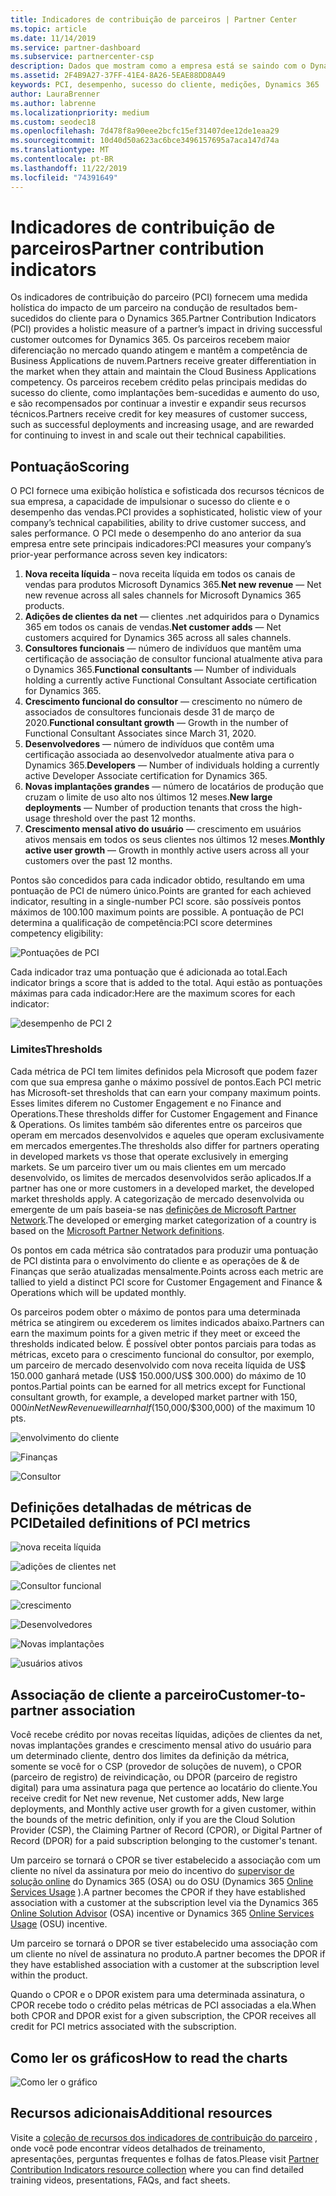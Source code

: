 ```yaml
---
title: Indicadores de contribuição de parceiros | Partner Center
ms.topic: article
ms.date: 11/14/2019
ms.service: partner-dashboard
ms.subservice: partnercenter-csp
description: Dados que mostram como a empresa está se saindo com o Dynamics 365 Customer Engagement ou o Dynamics 365 for Finance and Operations
ms.assetid: 2F4B9A27-37FF-41E4-8A26-5EAE88DD8A49
keywords: PCI, desempenho, sucesso do cliente, medições, Dynamics 365
author: LauraBrenner
ms.author: labrenne
ms.localizationpriority: medium
ms.custom: seodec18
ms.openlocfilehash: 7d478f8a90eee2bcfc15ef31407dee12de1eaa29
ms.sourcegitcommit: 10d40d50a623ac6bce3496157695a7aca147d74a
ms.translationtype: MT
ms.contentlocale: pt-BR
ms.lasthandoff: 11/22/2019
ms.locfileid: "74391649"
---
```

# <a name="partner-contribution-indicators"></a><span data-ttu-id="f6a96-104">Indicadores de contribuição de parceiros</span><span class="sxs-lookup"><span data-stu-id="f6a96-104">Partner contribution indicators</span></span>

<span data-ttu-id="f6a96-105">Os indicadores de contribuição do parceiro (PCI) fornecem uma medida holística do impacto de um parceiro na condução de resultados bem-sucedidos do cliente para o Dynamics 365.</span><span class="sxs-lookup"><span data-stu-id="f6a96-105">Partner Contribution Indicators (PCI) provides a holistic measure of a partner’s impact in driving successful customer outcomes for Dynamics 365.</span></span> <span data-ttu-id="f6a96-106">Os parceiros recebem maior diferenciação no mercado quando atingem e mantêm a competência de Business Applications de nuvem.</span><span class="sxs-lookup"><span data-stu-id="f6a96-106">Partners receive greater differentiation in the market when they attain and maintain the Cloud Business Applications competency.</span></span>  <span data-ttu-id="f6a96-107">Os parceiros recebem crédito pelas principais medidas do sucesso do cliente, como implantações bem-sucedidas e aumento do uso, e são recompensados por continuar a investir e expandir seus recursos técnicos.</span><span class="sxs-lookup"><span data-stu-id="f6a96-107">Partners receive credit for key measures of customer success, such as successful deployments and increasing usage, and are rewarded for continuing to invest in and scale out their technical capabilities.</span></span> 

## <a name="scoring"></a><span data-ttu-id="f6a96-108">Pontuação</span><span class="sxs-lookup"><span data-stu-id="f6a96-108">Scoring</span></span>

<span data-ttu-id="f6a96-109">O PCI fornece uma exibição holística e sofisticada dos recursos técnicos de sua empresa, a capacidade de impulsionar o sucesso do cliente e o desempenho das vendas.</span><span class="sxs-lookup"><span data-stu-id="f6a96-109">PCI provides a sophisticated, holistic view of your company’s technical capabilities, ability to drive customer success, and sales performance.</span></span> <span data-ttu-id="f6a96-110">O PCI mede o desempenho do ano anterior da sua empresa entre sete principais indicadores:</span><span class="sxs-lookup"><span data-stu-id="f6a96-110">PCI measures your company’s prior-year performance across seven key indicators:</span></span>

1. <span data-ttu-id="f6a96-111">**Nova receita líquida** – nova receita líquida em todos os canais de vendas para produtos Microsoft Dynamics 365.</span><span class="sxs-lookup"><span data-stu-id="f6a96-111">**Net new revenue** — Net new revenue across all sales channels for Microsoft Dynamics 365 products.</span></span>
2. <span data-ttu-id="f6a96-112">**Adições de clientes da net** — clientes .net adquiridos para o Dynamics 365 em todos os canais de vendas.</span><span class="sxs-lookup"><span data-stu-id="f6a96-112">**Net customer adds** — Net customers acquired for Dynamics 365 across all sales channels.</span></span>
3. <span data-ttu-id="f6a96-113">**Consultores funcionais** — número de indivíduos que mantêm uma certificação de associação de consultor funcional atualmente ativa para o Dynamics 365.</span><span class="sxs-lookup"><span data-stu-id="f6a96-113">**Functional consultants** — Number of individuals holding a currently active Functional Consultant Associate certification for Dynamics 365.</span></span>
4. <span data-ttu-id="f6a96-114">**Crescimento funcional do consultor** — crescimento no número de associados de consultores funcionais desde 31 de março de 2020.</span><span class="sxs-lookup"><span data-stu-id="f6a96-114">**Functional consultant growth** — Growth in the number of Functional Consultant Associates since March 31, 2020.</span></span>
5. <span data-ttu-id="f6a96-115">**Desenvolvedores** — número de indivíduos que contêm uma certificação associada ao desenvolvedor atualmente ativa para o Dynamics 365.</span><span class="sxs-lookup"><span data-stu-id="f6a96-115">**Developers** — Number of individuals holding a currently active Developer Associate certification for Dynamics 365.</span></span>
6. <span data-ttu-id="f6a96-116">**Novas implantações grandes** — número de locatários de produção que cruzam o limite de uso alto nos últimos 12 meses.</span><span class="sxs-lookup"><span data-stu-id="f6a96-116">**New large deployments** — Number of production tenants that cross the high-usage threshold over the past 12 months.</span></span>
7. <span data-ttu-id="f6a96-117">**Crescimento mensal ativo do usuário** — crescimento em usuários ativos mensais em todos os seus clientes nos últimos 12 meses.</span><span class="sxs-lookup"><span data-stu-id="f6a96-117">**Monthly active user growth** — Growth in monthly active users across all your customers over the past 12 months.</span></span>

<span data-ttu-id="f6a96-118">Pontos são concedidos para cada indicador obtido, resultando em uma pontuação de PCI de número único.</span><span class="sxs-lookup"><span data-stu-id="f6a96-118">Points are granted for each achieved indicator, resulting in a single-number PCI score.</span></span> <span data-ttu-id="f6a96-119">são possíveis pontos máximos de 100.</span><span class="sxs-lookup"><span data-stu-id="f6a96-119">100 maximum points are possible.</span></span> <span data-ttu-id="f6a96-120">A pontuação de PCI determina a qualificação de competência:</span><span class="sxs-lookup"><span data-stu-id="f6a96-120">PCI score determines competency eligibility:</span></span>

![Pontuações de PCI](images/pcinew1.png)

<span data-ttu-id="f6a96-122">Cada indicador traz uma pontuação que é adicionada ao total.</span><span class="sxs-lookup"><span data-stu-id="f6a96-122">Each indicator brings a score that is added to the total.</span></span> <span data-ttu-id="f6a96-123">Aqui estão as pontuações máximas para cada indicador:</span><span class="sxs-lookup"><span data-stu-id="f6a96-123">Here are the maximum scores for each indicator:</span></span>


![desempenho de PCI 2](images/pci1.png)

### <a name="thresholds"></a><span data-ttu-id="f6a96-125">Limites</span><span class="sxs-lookup"><span data-stu-id="f6a96-125">Thresholds</span></span>

<span data-ttu-id="f6a96-126">Cada métrica de PCI tem limites definidos pela Microsoft que podem fazer com que sua empresa ganhe o máximo possível de pontos.</span><span class="sxs-lookup"><span data-stu-id="f6a96-126">Each PCI metric has Microsoft-set thresholds that can earn your company maximum points.</span></span> <span data-ttu-id="f6a96-127">Esses limites diferem no Customer Engagement e no Finance and Operations.</span><span class="sxs-lookup"><span data-stu-id="f6a96-127">These thresholds differ for Customer Engagement and Finance & Operations.</span></span> <span data-ttu-id="f6a96-128">Os limites também são diferentes entre os parceiros que operam em mercados desenvolvidos e aqueles que operam exclusivamente em mercados emergentes.</span><span class="sxs-lookup"><span data-stu-id="f6a96-128">The thresholds also differ for partners operating in developed markets vs those that operate exclusively in emerging markets.</span></span> <span data-ttu-id="f6a96-129">Se um parceiro tiver um ou mais clientes em um mercado desenvolvido, os limites de mercados desenvolvidos serão aplicados.</span><span class="sxs-lookup"><span data-stu-id="f6a96-129">If a partner has one or more customers in a developed market, the developed market thresholds apply.</span></span> <span data-ttu-id="f6a96-130">A categorização de mercado desenvolvida ou emergente de um país baseia-se nas [definições de Microsoft Partner Network](https://assets.microsoft.com/MPN-developed-and-emerging-countries-list.pdf).</span><span class="sxs-lookup"><span data-stu-id="f6a96-130">The developed or emerging market categorization of a country is based on the [Microsoft Partner Network definitions](https://assets.microsoft.com/MPN-developed-and-emerging-countries-list.pdf).</span></span>

<span data-ttu-id="f6a96-131">Os pontos em cada métrica são contratados para produzir uma pontuação de PCI distinta para o envolvimento do cliente e as operações de & de Finanças que serão atualizadas mensalmente.</span><span class="sxs-lookup"><span data-stu-id="f6a96-131">Points across each metric are tallied to yield a distinct PCI score for Customer Engagement and Finance & Operations which will be updated monthly.</span></span>

<span data-ttu-id="f6a96-132">Os parceiros podem obter o máximo de pontos para uma determinada métrica se atingirem ou excederem os limites indicados abaixo.</span><span class="sxs-lookup"><span data-stu-id="f6a96-132">Partners can earn the maximum points for a given metric if they meet or exceed the thresholds indicated below.</span></span> <span data-ttu-id="f6a96-133">É possível obter pontos parciais para todas as métricas, exceto para o crescimento funcional do consultor, por exemplo, um parceiro de mercado desenvolvido com nova receita líquida de US$ 150.000 ganhará metade (US$ 150.000/US$ 300.000) do máximo de 10 pontos.</span><span class="sxs-lookup"><span data-stu-id="f6a96-133">Partial points can be earned for all metrics except for Functional consultant growth, for example, a developed market partner with $150,000 in Net New Revenue will earn half ($150,000/$300,000) of the maximum 10 pts.</span></span>

![envolvimento do cliente](images/pci/table_1.png)

![Finanças](images/pci/TABLE_2.png)

![Consultor](images/pci/table_3.png)

## <a name="detailed-definitions-of-pci-metrics"></a><span data-ttu-id="f6a96-137">Definições detalhadas de métricas de PCI</span><span class="sxs-lookup"><span data-stu-id="f6a96-137">Detailed definitions of PCI metrics</span></span>

![nova receita líquida](images/net_new1.png)

![adições de clientes net](images/netcustomer.png)

![Consultor funcional](images/pci/functional_consultants.png)

![crescimento](images/pci/functional_consultant_growth.png)

![Desenvolvedores](images/pci/developers.png)

![Novas implantações](images/pci/new_large_deployments.png)

![usuários ativos](images/pci/monthly_active_user_growth.png)


## <a name="customer-to-partner-association"></a><span data-ttu-id="f6a96-145">Associação de cliente a parceiro</span><span class="sxs-lookup"><span data-stu-id="f6a96-145">Customer-to-partner association</span></span>

<span data-ttu-id="f6a96-146">Você recebe crédito por novas receitas líquidas, adições de clientes da net, novas implantações grandes e crescimento mensal ativo do usuário para um determinado cliente, dentro dos limites da definição da métrica, somente se você for o CSP (provedor de soluções de nuvem), o CPOR (parceiro de registro) de reivindicação, ou DPOR (parceiro de registro digital) para uma assinatura paga que pertence ao locatário do cliente.</span><span class="sxs-lookup"><span data-stu-id="f6a96-146">You receive credit for Net new revenue, Net customer adds, New large deployments, and Monthly active user growth for a given customer, within the bounds of the metric definition, only if you are the Cloud Solution Provider (CSP), the Claiming Partner of Record (CPOR), or Digital Partner of Record (DPOR) for a paid subscription belonging to the customer's tenant.</span></span>

<span data-ttu-id="f6a96-147">Um parceiro se tornará o CPOR se tiver estabelecido a associação com um cliente no nível da assinatura por meio do incentivo do [supervisor de solução online](https://support.microsoft.com/en-us/help/4501560/online-services-advisor-osa-sell-incentives-faq) do Dynamics 365 (OSA) ou do OSU (Dynamics 365 [Online Services Usage](https://support.microsoft.com/en-us/help/3082044/become-eligible-for-the-online-services-usage-incentive-program) ).</span><span class="sxs-lookup"><span data-stu-id="f6a96-147">A partner becomes the CPOR if they have established association with a customer at the subscription level via the Dynamics 365 [Online Solution Advisor](https://support.microsoft.com/en-us/help/4501560/online-services-advisor-osa-sell-incentives-faq) (OSA) incentive or Dynamics 365 [Online Services Usage](https://support.microsoft.com/en-us/help/3082044/become-eligible-for-the-online-services-usage-incentive-program) (OSU) incentive.</span></span>

<span data-ttu-id="f6a96-148">Um parceiro se tornará o DPOR se tiver estabelecido uma associação com um cliente no nível de assinatura no produto.</span><span class="sxs-lookup"><span data-stu-id="f6a96-148">A partner becomes the DPOR if they have established association with a customer at the subscription level within the product.</span></span>

<span data-ttu-id="f6a96-149">Quando o CPOR e o DPOR existem para uma determinada assinatura, o CPOR recebe todo o crédito pelas métricas de PCI associadas a ela.</span><span class="sxs-lookup"><span data-stu-id="f6a96-149">When both CPOR and DPOR exist for a given subscription, the CPOR receives all credit for PCI metrics associated with the subscription.</span></span>

## <a name="how-to-read-the-charts"></a><span data-ttu-id="f6a96-150">Como ler os gráficos</span><span class="sxs-lookup"><span data-stu-id="f6a96-150">How to read the charts</span></span>

![Como ler o gráfico](images/pci2.png)

## <a name="additional-resources"></a><span data-ttu-id="f6a96-152">Recursos adicionais</span><span class="sxs-lookup"><span data-stu-id="f6a96-152">Additional resources</span></span>

<span data-ttu-id="f6a96-153">Visite a [coleção de recursos dos indicadores de contribuição do parceiro](https://partner.microsoft.com/asset/collection/pci-learn#/) , onde você pode encontrar vídeos detalhados de treinamento, apresentações, perguntas frequentes e folhas de fatos.</span><span class="sxs-lookup"><span data-stu-id="f6a96-153">Please visit [Partner Contribution Indicators resource collection](https://partner.microsoft.com/asset/collection/pci-learn#/) where you can find detailed training videos, presentations, FAQs, and fact sheets.</span></span> 




